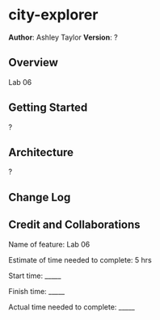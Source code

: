 # city-explorer

**Author**: Ashley Taylor
**Version**: ?

## Overview
Lab 06

## Getting Started
?

## Architecture
?

## Change Log


## Credit and Collaborations

Name of feature: Lab 06

Estimate of time needed to complete: 5 hrs

Start time: _____

Finish time: _____

Actual time needed to complete: _____
